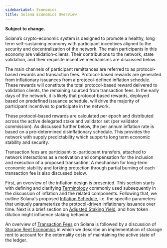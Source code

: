 ```yaml
---
sidebarLabel: Economics
title: Solana Economics Overview
---
```


**Subject to change.**

Solana’s crypto-economic system is designed to promote a healthy, long term
self-sustaining economy with participant incentives aligned to the security and
decentralization of the network. The main participants in this economy are
validation-clients. Their contributions to the network, state validation, and
their requisite incentive mechanisms are discussed below.

The main channels of participant remittances are referred to as protocol-based
rewards and transaction fees. Protocol-based rewards are generated from
inflationary issuances from a protocol-defined inflation schedule. These rewards
will constitute the total protocol-based reward delivered to validation clients,
the remaining sourced from transaction fees. In the early days of the network,
it is likely that protocol-based rewards, deployed based on predefined issuance
schedule, will drive the majority of participant incentives to participate in
the network.

These protocol-based rewards are calculated per epoch and distributed across the
active delegated stake and validator set (per validator commission). As
discussed further below, the per annum inflation rate is based on a
pre-determined disinflationary schedule. This provides the network with supply
predictability which supports long term economic stability and security.

Transaction fees are participant-to-participant transfers, attached to network
interactions as a motivation and compensation for the inclusion and execution of
a proposed transaction. A mechanism for long-term economic stability and forking
protection through partial burning of each transaction fee is also discussed
below.

First, an overview of the inflation design is presented. This section starts
with defining and clarifying [Terminology](inflation/terminology.md) commonly
used subsequently in the discussion of inflation and the related components.
Following that, we outline Solana's proposed
[Inflation Schedule](inflation/inflation_schedule.md), i.e. the specific
parameters that uniquely parameterize the protocol-driven inflationary issuance
over time. Next is a brief section on
[Adjusted Staking Yield](inflation/adjusted_staking_yield.md), and how token
dilution might influence staking behavior.

An overview of [Transaction Fees](transaction_fees.md) on Solana is followed by
a discussion of [Storage Rent Economics](storage_rent_economics.md) in which we
describe an implementation of storage rent to account for the externality costs
of maintaining the active state of the ledger.
